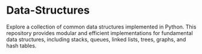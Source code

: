 # Data-Structures
 Explore a collection of common data structures implemented in Python. This repository provides modular and efficient implementations for fundamental data structures, including stacks, queues, linked lists, trees, graphs, and hash tables.
